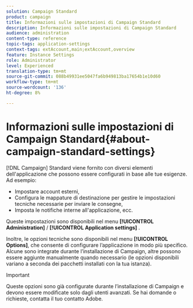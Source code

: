 ```yaml
---
solution: Campaign Standard
product: campaign
title: Informazioni sulle impostazioni di Campaign Standard
description: Informazioni sulle impostazioni di Campaign Standard
audience: administration
content-type: reference
topic-tags: application-settings
context-tags: extAccount,main;extAccount,overview
feature: Instance Settings
role: Administrator
level: Experienced
translation-type: tm+mt
source-git-commit: 088b49931ee5047fa6b949813ba17654b1e10d60
workflow-type: tm+mt
source-wordcount: '136'
ht-degree: 8%

---
```



# Informazioni sulle impostazioni di Campaign Standard{#about-campaign-standard-settings}

[!DNL Campaign] Standard viene fornito con diversi elementi dell&#39;applicazione che possono essere configurati in base alle tue esigenze. Ad esempio:

* Impostare account esterni,
* Configura le mappature di destinazione per gestire le impostazioni tecniche necessarie per inviare le consegne,
* Imposta le notifiche interne all&#39;applicazione, ecc.

Queste impostazioni sono disponibili nel menu **[!UICONTROL Administration]** / **[!UICONTROL Application settings]** .

Inoltre, le opzioni tecniche sono disponibili nel menu **[!UICONTROL Options]**, che consente di configurare l’applicazione in modo più specifico. Alcune sono integrate durante l’installazione di Campaign, altre possono essere aggiunte manualmente quando necessario (le opzioni disponibili variano a seconda dei pacchetti installati con la tua istanza).

>[!IMPORTANT]
>
>Queste opzioni sono già configurate durante l’installazione di Campaign e devono essere modificate solo dagli utenti avanzati. Se hai domande o richieste, contatta il tuo contatto Adobe.
